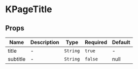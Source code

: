 # KPageTitle

## Props

<!-- @vuese:KPageTitle:props:start -->
|Name|Description|Type|Required|Default|
|---|---|---|---|---|
|title|-|`String`|`true`|-|
|subtitle|-|`String`|`false`|null|

<!-- @vuese:KPageTitle:props:end -->


